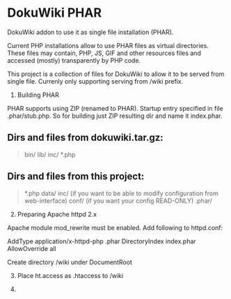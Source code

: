 # DokuWiki PHAR

DokuWiki addon to use it as single file installation (PHAR).

Current PHP installations allow to use PHAR files as virtual directories. These files may contain, PHP, JS, GIF and other resources files and accessed (mostly) transparently by PHP code.

This project is a collection of files for DokuWiki to allow it to be served from single file.
Currenly only supporting serving from /wiki prefix.

1) Building PHAR

PHAR supports using ZIP (renamed to PHAR). Startup entry specified in file .phar/stub.php.
So for building just ZIP resulting dir and name it index.phar.

## Dirs and files from dokuwiki.tar.gz:
  > bin/
  > lib/
  > inc/
  > *.php

## Dirs and files from this project:
  > *.php
  > data/
  > inc/ (if you want to be able to modify configuration from web-interface)
  > conf/ (if you want your config READ-ONLY)
  > .phar/

2) Preparing Apache httpd 2.x

Apache module mod_rewrite must be enabled. Add following to httpd.conf:

  AddType application/x-httpd-php .phar
  DirectoryIndex index.phar
  AllowOverride all
  
Create directory /wiki under DocumentRoot

3) Place ht.access as .htaccess to /wiki

4) 



